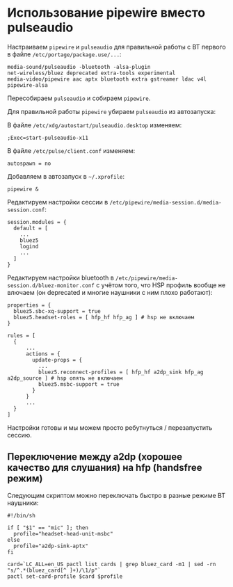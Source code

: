 # Использование pipewire вместо pulseaudio

Настраиваем `pipewire` и `pulseaudio` для правильной работы с BT первого в файле `/etc/portage/package.use/...`:

```
media-sound/pulseaudio -bluetooth -alsa-plugin
net-wireless/bluez deprecated extra-tools experimental
media-video/pipewire aac aptx bluetooth extra gstreamer ldac v4l pipewire-alsa
```

Пересобираем `pulseaudio` и собираем `pipewire`.

Для правильной работы `pipewire` убираем `pulseaudio` из автозапуска:

В файле `/etc/xdg/autostart/pulseaudio.desktop` изменяем:

```
;Exec=start-pulseaudio-x11
```

В файле `/etc/pulse/client.conf` изменяем:

```
autospawn = no
```

Добавляем в автозапуск в `~/.xprofile`:

```
pipewire &
```

Редактируем настройки сессии в `/etc/pipewire/media-session.d/media-session.conf`:

```
session.modules = {
  default = [
    ...
    bluez5
    logind
    ...
  ]
}
```

Редактируем настройки bluetooth в `/etc/pipewire/media-session.d/bluez-monitor.conf` с учётом того,
что HSP профиль вообще не влючаем (он deprecated и многие наушники с ним плохо работают):

```
properties = {
  bluez5.sbc-xq-support = true
  bluez5.headset-roles = [ hfp_hf hfp_ag ] # hsp не включаем
}

rules = [
  {
      ...
      actions = {
        update-props = {
          ...
          bluez5.reconnect-profiles = [ hfp_hf a2dp_sink hfp_ag a2dp_source ] # hsp опять не включаем
          bluez5.msbc-support = true
        }
      }
      ...
  }
]
```

Настройки готовы и мы можем просто ребутнуться / перезапустить сессию.

## Переключение между a2dp (хорошее качество для слушания) на hfp (handsfree режим)

Следующим скриптом можно переключать быстро в разные режиме BT наушники:

```
#!/bin/sh

if [ "$1" == "mic" ]; then
  profile="headset-head-unit-msbc"
else
  profile="a2dp-sink-aptx"
fi

card=`LC_ALL=en_US pactl list cards | grep bluez_card -m1 | sed -rn "s/^.*(bluez_card[^ ]+)/\1/p"`
pactl set-card-profile $card $profile
```
